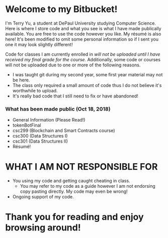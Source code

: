 # Welcome to my Bitbucket! #

I'm Terry Yu, a student at DePaul University studying Computer Science. Here is where I store code and what you see is what I have made publically available. You are free to use the code however you like. My résumé is also here! It's been modified to omit some personal information so if I sent you one it may look slightly different!


Code for classes I am currently enrolled in *will not be uploaded until I have received my final grade for the course.* Additionally, some code or courses will not be uploaded due to one or more of the following reasons.


* I was taught git during my second year, some first year material may not be here.
* The class only required a small amount of code thus I do not believe it's worthwhile to upload.
* It's really bad code that I still need to fix or have abandoned!


### What has been made public (Oct 18, 2018) ###

* General Information (Please Read!)
* tokenBotFinal
* csc299 (Blockchain and Smart Contracts course)
* csc300 (Data Structures I)
* csc301 (Data Structures II)
* Résumé!

# WHAT I AM NOT RESPONSIBLE FOR #

* You using my code and getting caught cheating in class.
	+ You may refer to my code as a guide however I am not endorsing copy pasting directly. My code may even be wrong!
* Ongoing support of my code.


# Thank you for reading and enjoy browsing around! #
